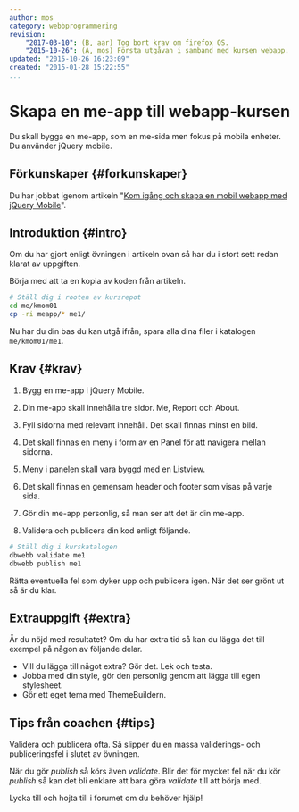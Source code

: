 ```yaml
---
author: mos
category: webbprogrammering
revision:
    "2017-03-10": (B, aar) Tog bort krav om firefox OS.
    "2015-10-26": (A, mos) Första utgåvan i samband med kursen webapp.
updated: "2015-10-26 16:23:09"
created: "2015-01-28 15:22:55"
...
```

Skapa en me-app till webapp-kursen
==================================

Du skall bygga en me-app, som en me-sida men fokus på mobila enheter. Du använder jQuery mobile.

<!--more-->



Förkunskaper {#forkunskaper}
-----------------------

Du har jobbat igenom artikeln "[Kom igång och skapa en mobil webapp med jQuery Mobile](kunskap/kom-igang-och-skapa-en-mobil-webapp-med-jquery-mobile)".



Introduktion {#intro}
-----------------------

Om du har gjort enligt övningen i artikeln ovan så har du i stort sett redan klarat av uppgiften.

Börja med att ta en kopia av koden från artikeln.

```bash
# Ställ dig i rooten av kursrepot
cd me/kmom01
cp -ri meapp/* me1/
```

Nu har du din bas du kan utgå ifrån, spara alla dina filer i katalogen `me/kmom01/me1`.



Krav {#krav}
-----------------------

1. Bygg en me-app i jQuery Mobile.

1. Din me-app skall innehålla tre sidor. Me, Report och About.

1. Fyll sidorna med relevant innehåll. Det skall finnas minst en bild.

1. Det skall finnas en meny i form av en Panel för att navigera mellan sidorna.

1. Meny i panelen skall vara byggd med en Listview.

1. Det skall finnas en gemensam header och footer som visas på varje sida.

1. Gör din me-app personlig, så man ser att det är din me-app.

11. Validera och publicera din kod enligt följande.

```bash
# Ställ dig i kurskatalogen
dbwebb validate me1
dbwebb publish me1
```

Rätta eventuella fel som dyker upp och publicera igen. När det ser grönt ut så är du klar. 



Extrauppgift {#extra}
-----------------------

Är du nöjd med resultatet? Om du har extra tid så kan du lägga det till exempel på någon av följande delar.

* Vill du lägga till något extra? Gör det. Lek och testa.
* Jobba med din style, gör den personlig genom att lägga till egen stylesheet.
* Gör ett eget tema med ThemeBuildern.



Tips från coachen {#tips}
-----------------------

Validera och publicera ofta. Så slipper du en massa validerings- och publiceringsfel i slutet av övningen.

När du gör *publish* så körs även *validate*. Blir det för mycket fel när du kör *publish* så kan det bli enklare att bara göra *validate* till att börja med.

Lycka till och hojta till i forumet om du behöver hjälp!




